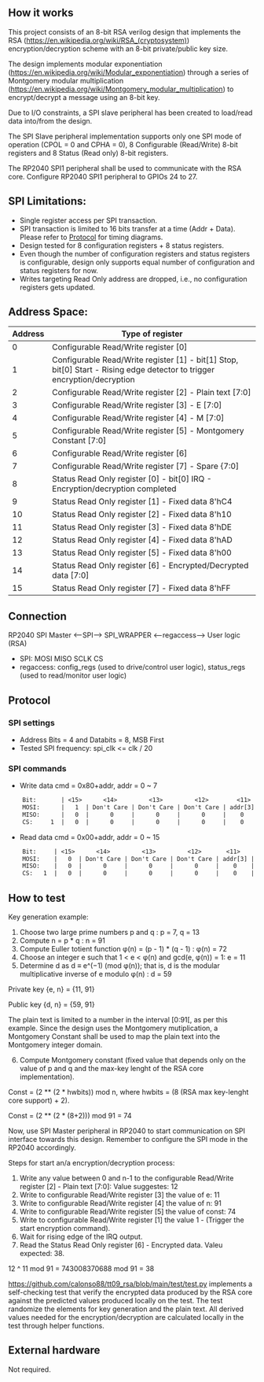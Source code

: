 <!---

This file is used to generate your project datasheet. Please fill in the information below and delete any unused
sections.

You can also include images in this folder and reference them in the markdown. Each image must be less than
512 kb in size, and the combined size of all images must be less than 1 MB.
-->

## How it works

This project consists of an 8-bit RSA verilog design that implements the RSA (https://en.wikipedia.org/wiki/RSA_(cryptosystem)) encryption/decryption scheme with an 8-bit private/public key size.

The design implements modular exponentiation (https://en.wikipedia.org/wiki/Modular_exponentiation) through a series of Montgomery modular multiplication (https://en.wikipedia.org/wiki/Montgomery_modular_multiplication) to encrypt/decrypt a message using an 8-bit key.

Due to I/O constraints, a SPI slave peripheral has been created to load/read data into/from the design.

The SPI Slave peripheral implementation supports only one SPI mode of operation (CPOL = 0 and CPHA = 0), 8 Configurable (Read/Write) 8-bit registers and 8 Status (Read only) 8-bit registers.

The RP2040 SPI1 peripheral shall be used to communicate with the RSA core. Configure RP2040 SPI1 peripheral to GPIOs 24 to 27.

## SPI Limitations:
 - Single register access per SPI transaction.
 - SPI transaction is limited to 16 bits transfer at a time (Addr + Data). Please refer to [Protocol](#protocol) for timing diagrams.
 - Design tested for 8 configuration registers + 8 status registers.
 - Even though the number of configuration registers and status registers is configurable, design only supports equal number of configuration and status registers for now.
 - Writes targeting Read Only address are dropped, i.e., no configuration registers gets updated.


## Address Space:

| Address | Type of register | 
| ---| --- |
| 0 | Configurable Read/Write register [0] |
| 1 | Configurable Read/Write register [1] - bit[1] Stop, bit[0] Start - Rising edge detector to trigger encryption/decryption |
| 2 | Configurable Read/Write register [2] - Plain text [7:0] |
| 3 | Configurable Read/Write register [3] - E [7:0] |
| 4 | Configurable Read/Write register [4] - M [7:0] |
| 5 | Configurable Read/Write register [5] - Montgomery Constant [7:0] |
| 6 | Configurable Read/Write register [6] |
| 7 | Configurable Read/Write register [7] - Spare {7:0] |
| 8 | Status Read Only register [0] -  bit[0] IRQ - Encryption/decryption completed |
| 9 | Status Read Only register [1] - Fixed data 8'hC4 |
| 10 | Status Read Only register [2] - Fixed data 8'h10 |
| 11 | Status Read Only register [3] - Fixed data 8'hDE |
| 12 | Status Read Only register [4] - Fixed data 8'hAD |
| 13 | Status Read Only register [5] - Fixed data 8'h00 |
| 14 | Status Read Only register [6] - Encrypted/Decrypted data [7:0] |
| 15 | Status Read Only register [7] - Fixed data 8'hFF |

## Connection

RP2040 SPI Master <--SPI--> SPI_WRAPPER <--regaccess--> User logic (RSA)

* SPI: MOSI MISO SCLK CS
* regaccess: config_regs (used to drive/control user logic), status_regs (used to read/monitor user logic)

## Protocol

### SPI settings

* Address Bits = 4 and Databits = 8, MSB First
* Tested SPI frequency: spi_clk <= clk / 20

### SPI commands

* Write data
cmd = 0x80+addr, addr = 0 ~ 7

```txt
    Bit:       | <15>      <14>         <13>         <12>        <11>     <10>       <9>       <8>       <7>       <6>       <5>       <4>       <3>       <2>       <1>       <0>   |
    MOSI:      |   1  | Don't Care | Don't Care | Don't Care | addr[3] | addr[2] | addr[1] | addr[0] | data[7] | data[6] | data[5] | data[4] | data[3] | data[2] | data[1] | data[0] |
    MISO:      |   0  |      0     |      0     |      0     |    0    |    0    |    0    |    0    |    0    |    0    |    0    |    0    |    0    |    0    |    0    |    0    |
    CS:     1  |   0  |      0     |      0     |      0     |    0    |    0    |    0    |    0    |    0    |    0    |    0    |    0    |    0    |    0    |    0    |    0    |  1
```

* Read data
cmd = 0x00+addr, addr = 0 ~ 15

```txt
    Bit:     | <15>      <14>         <13>         <12>       <11>       <10>      <9>       <8>           <7>             <6>             <5>             <4>             <3>             <2>             <1>             <0>     |
    MOSI:    |   0  | Don't Care | Don't Care | Don't Care | addr[3] | addr[2] | addr[1] | addr[0] |   Don't Care  |   Don't Care  |   Don't Care  |   Don't Care  |   Don't Care  |   Don't Care  |   Don't Care  |   Don't Care  |
    MISO:    |   0  |      0     |      0     |      0     |    0    |    0    |    0    |    0    | data[addr][7] | data[addr][6] | data[addr][5] | data[addr][4] | data[addr][3] | data[addr][2] | data[addr][1] | data[addr][0] |
    CS:   1  |   0  |      0     |      0     |      0     |    0    |    0    |    0    |    0    |       0       |       0       |       0       |       0       |       0       |       0       |       0       |       0       |  1
```

## How to test

Key generation example:
1. Choose two large prime numbers p and q : p = 7, q = 13
2. Compute n = p * q : n = 91
3. Compute Euller totient function φ(n) = (p - 1) * (q - 1) : φ(n) = 72
4. Choose an integer e such that 1 < e < φ(n) and gcd(e, φ(n)) = 1: e = 11
5. Determine d as d ≡ e^(−1) (mod φ(n)); that is, d is the modular multiplicative inverse of e modulo φ(n) : d = 59

Private key {e, n} = {11, 91}

Public key  {d, n} = {59, 91}

The plain text is limited to a number in the interval [0:91[, as per this example.
Since the design uses the Montgomery mutiplication, a Montgomery Constant shall be used to map the plain text into the Montgomery integer domain.

6. Compute Montgomery constant (fixed value that depends only on the value of p and q and the max-key lenght of the RSA core implementation).

Const = (2 ** (2 * hwbits)) mod n, where hwbits = (8 (RSA max key-lenght core support) + 2).

Const = (2 ** (2 * (8+2))) mod 91 = 74

Now, use SPI Master peripheral in RP2040 to start communication on SPI interface towards this design. Remember to configure the SPI mode in the RP2040 accordingly.

Steps for start an/a encryption/decryption process:
1. Write any value between 0 and n-1 to the configurable Read/Write register [2] - Plain text [7:0]: Value suggestes: 12
2. Write to configurable Read/Write register [3] the value of e: 11
3. Write to configurable Read/Write register [4] the value of n: 91
4. Write to configurable Read/Write register [5] the value of const: 74
5. Write to configurable Read/Write register [1] the value 1 - (Trigger the start encryption command).
6. Wait for rising edge of the IRQ output.
7. Read the Status Read Only register [6] - Encrypted data. Valeu expected: 38.

12 ^ 11 mod 91 = 743008370688 mod 91 = 38

https://github.com/calonso88/tt09_rsa/blob/main/test/test.py implements a self-checking test that verify the encrypted data produced by the RSA core against the predicted values produced locally on the test. 
The test randomize the elements for key generation and the plain text. All derived values needed for the encryption/decryption are calculated locally in the test through helper functions.

## External hardware

Not required.
